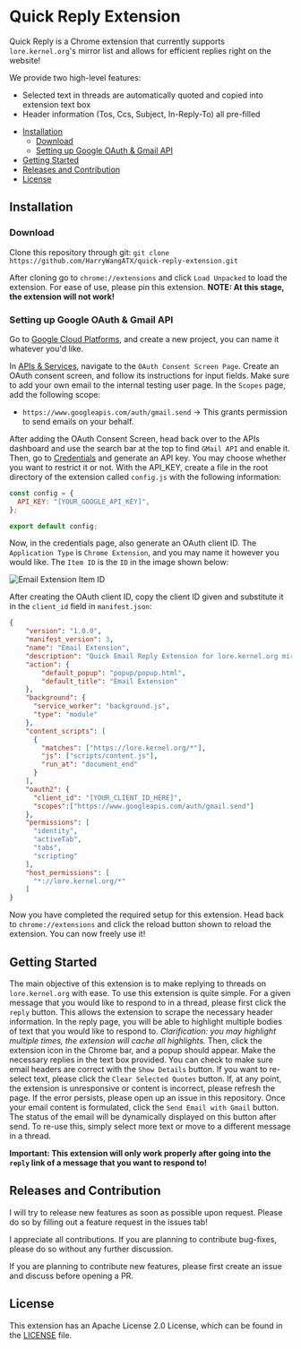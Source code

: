 # Quick Reply Extension

Quick Reply is a Chrome extension that currently supports `lore.kernel.org`'s mirror list and allows for efficient replies right on the website!

We provide two high-level features:
- Selected text in threads are automatically quoted and copied into extension text box
- Header information (Tos, Ccs, Subject, In-Reply-To) all pre-filled


<!-- toc -->

- [Installation](https://github.com/HarryWangATX/quick-reply-extension/blob/main/README.md#installation)
    - [Download](https://github.com/HarryWangATX/quick-reply-extension/blob/main/README.md#download)
    - [Setting up Google OAuth & Gmail API](https://github.com/HarryWangATX/quick-reply-extension/blob/main/README.md#setting-up-google-oauth--gmail-api)
- [Getting Started](https://github.com/HarryWangATX/quick-reply-extension/blob/main/README.md#getting-started)
- [Releases and Contribution](https://github.com/HarryWangATX/quick-reply-extension/blob/main/README.md#releases-and-contribution)
- [License](https://github.com/HarryWangATX/quick-reply-extension/blob/main/README.md#releases-and-contribution)

<!-- tocstop -->


## Installation

### Download

Clone this repository through git: `git clone https://github.com/HarryWangATX/quick-reply-extension.git`

After cloning go to `chrome://extensions` and click `Load Unpacked` to load the extension. For ease of use, please pin this extension. **NOTE: At this stage, the extension will not work!**

### Setting up Google OAuth & Gmail API

Go to [Google Cloud Platforms](https://console.cloud.google.com/), and create a new project, you can name it whatever you'd like.

In [APIs & Services](https://console.cloud.google.com/apis/dashboard), navigate to the `OAuth Consent Screen Page`. Create an OAuth consent screen, and follow its instructions for input fields. Make sure to add your own email to the internal testing user page. In the `Scopes` page, add the following scope:

- `https://www.googleapis.com/auth/gmail.send` → This grants permission to send emails on your behalf.

After adding the OAuth Consent Screen, head back over to the APIs dashboard and use the search bar at the top to find `GMail API` and enable it. Then, go to [Credentials](https://console.cloud.google.com/apis/credentials) and generate an API key. You may choose whether you want to restrict it or not. With the API_KEY, create a file in the root directory of the extension called `config.js` with the following information:

```js
const config = {
  API_KEY: "[YOUR_GOOGLE_API_KEY]",
};

export default config;
```
Now, in the credentials page, also generate an OAuth client ID. The `Application Type` is `Chrome Extension`, and you may name it however you would like. The `Item ID` is the `ID` in the image shown below:

![Email Extension Item ID](https://imgur.com/a/TIkpf0X)

After creating the OAuth client ID, copy the client ID given and substitute it in the `client_id` field in `manifest.json`:

```json
{
    "version": "1.0.0",
    "manifest_version": 3,
    "name": "Email Extension",
    "description": "Quick Email Reply Extension for lore.kernel.org mirror list.",
    "action": {
        "default_popup": "popup/popup.html",
        "default_title": "Email Extension"
    },
    "background": {
      "service_worker": "background.js",
      "type": "module"
    },
    "content_scripts": [
      {
        "matches": ["https://lore.kernel.org/*"],
        "js": ["scripts/content.js"],
        "run_at": "document_end"
      }
    ],
    "oauth2": {
      "client_id": "[YOUR_CLIENT_ID_HERE]",
      "scopes":["https://www.googleapis.com/auth/gmail.send"]
    },
    "permissions": [
      "identity",
      "activeTab",
      "tabs",
      "scripting"
    ],
    "host_permissions": [
      "*://lore.kernel.org/*"
    ]
}
```

Now you have completed the required setup for this extension. Head back to `chrome://extensions` and click the reload button shown to reload the extension. You can now freely use it!

## Getting Started

The main objective of this extension is to make replying to threads on `lore.kernel.org` with ease. To use this extension is quite simple. For a given message that you would like to respond to in a thread, please first click the `reply` button. This allows the extension to scrape the necessary header information. In the reply page, you will be able to highlight multiple bodies of text that you would like to respond to. *Clarification: you may highlight multiple times, the extension will cache all highlights.* Then, click the extension icon in the Chrome bar, and a popup should appear. Make the necessary replies in the text box provided. You can check to make sure email headers are correct with the `Show Details` button. If you want to re-select text, please click the `Clear Selected Quotes` button. If, at any point, the extension is unresponsive or content is incorrect, please refresh the page. If the error persists, please open up an issue in this repository. Once your email content is formulated, click the `Send Email with Gmail` button. The status of the email will be dynamically displayed on this button after send. To re-use this, simply select more text or move to a different message in a thread.

**Important: This extension will only work properly after going into the `reply` link of a message that you want to respond to!**

## Releases and Contribution

I will try to release new features as soon as possible upon request. Please do so by filling out a feature request in the issues tab!

I appreciate all contributions. If you are planning to contribute bug-fixes, please do so without any further discussion.

If you are planning to contribute new features, please first create an issue and discuss before opening a PR.

## License

This extension has an Apache License 2.0 License, which can be found in the [LICENSE](https://github.com/HarryWangATX/quick-reply-extension/blob/main/LICENSE) file.

